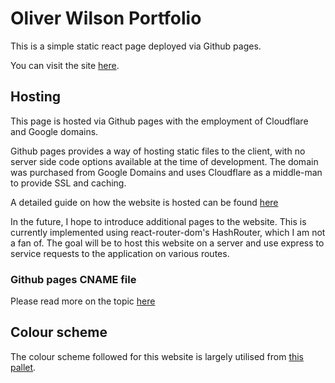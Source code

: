 # Oliver Wilson Portfolio

This is a simple static react page deployed via Github pages.

You can visit the site [here](https://www.oliverwilson.dev/).

## Hosting
This page is hosted via Github pages with the employment of Cloudflare and Google domains.

Github pages provides a way of hosting static files to the client, with no server side code options available at the time of development. The domain was purchased from Google Domains and uses Cloudflare as a middle-man to provide SSL and caching.

A detailed guide on how the website is hosted can be found [here](https://www.randydeng.com/website/2019/07/08/using-github-pages-with-google-domains-and-cloudflare.html)

In the future, I hope to introduce additional pages to the website. This is currently implemented using react-router-dom's HashRouter, which I am not a fan of. The goal will be to host this website on a server and use express to service requests to the application on various routes.

### Github pages CNAME file

Please read more on the topic [here](https://ouyi.github.io/post/2018/01/14/github-pages-cname-file.html)


## Colour scheme

The colour scheme followed for this website is largely utilised from [this pallet](https://coolors.co/ef476f-ffd166-06d6a0-118ab2-073b4c).